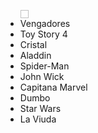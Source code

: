 <!DOCTYPE html>
<html>
  <head>
  <meta charset= "utf-8">
  <title><h3>Mejores Peliculas</h3></title>
  </head>
  <body>
  <ul>
    <img scr= "DESKTOP/angel/imagenes/Vengadores_poster.jpg" width="13" height="13"/>
    <li><a herf=»https://www.imdb.com/title/tt4154796/«>Vengadores</a></li>
    <img scr= "DESKTOP/angel/imagenes/Toy_Story_4_poster.jpg"/>
    <li>Toy Story 4</li>
    <img scr = "C:\Users\IVETTE DURAN\Desktop\angel\imagenes/Glass_poster.jpg"/>
    <li>Cristal</li>
    <img scr = "DESKTOP/angel/imagenes/Aladdin_poster.jpg"/>
    <li>Aladdin</li>
    <img scr = "DESKTOP/angel/imagenes/Spider_Man_poster.jpg"/>
    <li>Spider-Man</li>
    <img scr = "DESKTOP/angel/imagenes/John_Wick_poster.jpg"/>
    <li>John Wick</li>
    <img scr = "DESKTOP/angel/imagenes/Capitana_Marvel_poster.jpg"/>
    <li>Capitana Marvel</li>
    <img scr = "DESKTOP/angel/imagenes/Dumbo_poster.jpg"/>
    <li>Dumbo</li>
    <img scr = "DESKTOP/angel/imagenes/Star_Wars_poster.jpg"/>
    <li>Star Wars</li>
    <img scr = "DESKTOP/angel/imagenes/La_Viuda_poster.jpg"/>    
    <li>La Viuda</li>
  </ul>
  </body>
</html>
